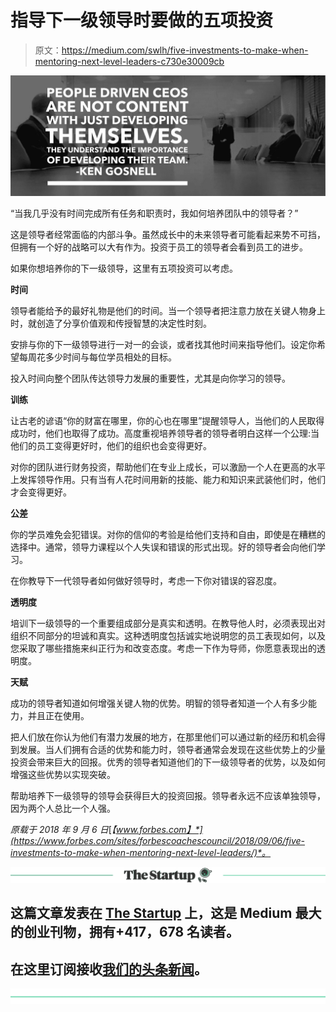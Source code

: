 # 指导下一级领导时要做的五项投资

> 原文：<https://medium.com/swlh/five-investments-to-make-when-mentoring-next-level-leaders-c730e30009cb>

![](img/0f4ca0e2f23f8dc37582e258518f440a.png)

“当我几乎没有时间完成所有任务和职责时，我如何培养团队中的领导者？”

这是领导者经常面临的内部斗争。虽然成长中的未来领导者可能看起来势不可挡，但拥有一个好的战略可以大有作为。投资于员工的领导者会看到员工的进步。

如果你想培养你的下一级领导，这里有五项投资可以考虑。

**时间**

领导者能给予的最好礼物是他们的时间。当一个领导者把注意力放在关键人物身上时，就创造了分享价值观和传授智慧的决定性时刻。

安排与你的下一级领导进行一对一的会谈，或者找其他时间来指导他们。设定你希望每周花多少时间与每位学员相处的目标。

投入时间向整个团队传达领导力发展的重要性，尤其是向你学习的领导。

**训练**

让古老的谚语“你的财富在哪里，你的心也在哪里”提醒领导人，当他们的人民取得成功时，他们也取得了成功。高度重视培养领导者的领导者明白这样一个公理:当他们的员工变得更好时，他们的组织也会变得更好。

对你的团队进行财务投资，帮助他们在专业上成长，可以激励一个人在更高的水平上发挥领导作用。只有当有人花时间用新的技能、能力和知识来武装他们时，他们才会变得更好。

**公差**

你的学员难免会犯错误。对你的信仰的考验是给他们支持和自由，即使是在糟糕的选择中。通常，领导力课程以个人失误和错误的形式出现。好的领导者会向他们学习。

在你教导下一代领导者如何做好领导时，考虑一下你对错误的容忍度。

**透明度**

培训下一级领导的一个重要组成部分是真实和透明。在教导他人时，必须表现出对组织不同部分的坦诚和真实。这种透明度包括诚实地说明您的员工表现如何，以及您采取了哪些措施来纠正行为和改变态度。考虑一下作为导师，你愿意表现出的透明度。

**天赋**

成功的领导者知道如何增强关键人物的优势。明智的领导者知道一个人有多少能力，并且正在使用。

把人们放在你认为他们有潜力发展的地方，在那里他们可以通过新的经历和机会得到发展。当人们拥有合适的优势和能力时，领导者通常会发现在这些优势上的少量投资会带来巨大的回报。优秀的领导者知道他们的下一级领导者的优势，以及如何增强这些优势以实现突破。

帮助培养下一级领导的领导会获得巨大的投资回报。领导者永远不应该单独领导，因为两个人总比一个人强。

*原载于 2018 年 9 月 6 日*[*【www.forbes.com】*](https://www.forbes.com/sites/forbescoachescouncil/2018/09/06/five-investments-to-make-when-mentoring-next-level-leaders/)*。*

[![](img/308a8d84fb9b2fab43d66c117fcc4bb4.png)](https://medium.com/swlh)

## 这篇文章发表在 [The Startup](https://medium.com/swlh) 上，这是 Medium 最大的创业刊物，拥有+417，678 名读者。

## 在这里订阅接收[我们的头条新闻](http://growthsupply.com/the-startup-newsletter/)。

[![](img/b0164736ea17a63403e660de5dedf91a.png)](https://medium.com/swlh)
